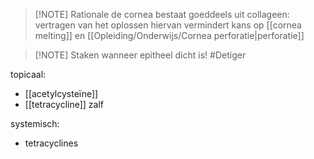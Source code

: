 
> [!NOTE] Rationale
> de cornea bestaat goeddeels uit collageen: vertragen van het oplossen hiervan vermindert kans op [[cornea melting]] en [[Opleiding/Onderwijs/Cornea perforatie|perforatie]] 

> [!NOTE] Staken wanneer epitheel dicht is! #Detiger

topicaal:
- [[acetylcysteïne]]
- [[tetracycline]] zalf

systemisch:
- tetracyclines